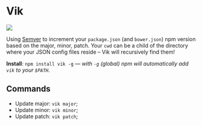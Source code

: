 Vik
=============

<img src="https://badge.fury.io/js/vik.png" />

Using <a href="http://semver.org/" target="_blank">Semver</a> to increment your `package.json` (and `bower.json`) npm version based on the major, minor, patch. Your `cwd` can be a child of the directory where your JSON config files reside &ndash; Vik will recursively find them!

**Install**: `npm install vik -g` &mdash; *with `-g` (global) npm will automatically add `vik` to your `$PATH`.*

Commands
-------------

 * Update major: `vik major`;
 * Update minor: `vik minor`;
 * Update patch: `vik patch`;
